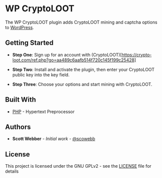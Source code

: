 # WP CryptoLOOT

The WP CryptoLOOT plugin adds CryptoLOOT mining and captcha options to [WordPress](https://wordpress.org).

## Getting Started

* **Step One**: Sign up for an account with (CryptoLOOT)[https://crypto-loot.com/ref.php?go=aa489c6aafb514f720c145f199c25428]

* **Step Two**: Install and activate the plugin, then enter your CryptoLOOT public key into the key field.
* **Step Three**: Choose your options and start mining with CryptoLOOT.

## Built With

* [PHP](https://www.php.net/) - Hypertext Preprocessor

## Authors

* **Scott Webber** - *Initial work* - [@scowebb](https://github.com/scowebb)

## License

This project is licensed under the GNU GPLv2 - see the [LICENSE](LICENSE) file for details
